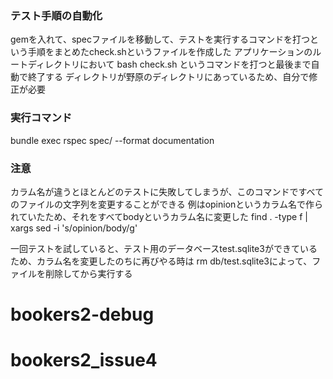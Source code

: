 

### テスト手順の自動化
gemを入れて、specファイルを移動して、テストを実行するコマンドを打つという手順をまとめたcheck.shというファイルを作成した
アプリケーションのルートディレクトリにおいて
bash check.sh
というコマンドを打つと最後まで自動で終了する
ディレクトリが野原のディレクトリにあっているため、自分で修正が必要

### 実行コマンド
bundle exec rspec spec/ --format documentation

### 注意
カラム名が違うとほとんどのテストに失敗してしまうが、このコマンドですべてのファイルの文字列を変更することができる
例はopinionというカラム名で作られていたため、それをすべてbodyというカラム名に変更した
find . -type f | xargs sed -i 's/opinion/body/g'

一回テストを試していると、テスト用のデータベースtest.sqlite3ができているため、カラム名を変更したのちに再びやる時は
rm db/test.sqlite3によって、ファイルを削除してから実行する
# bookers2-debug
# bookers2_issue4

